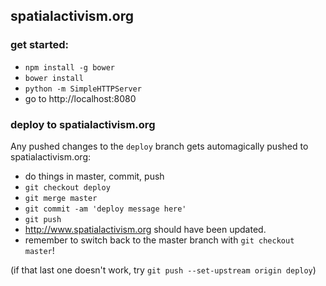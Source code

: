 ## spatialactivism.org

### get started:

- `npm install -g bower`
- `bower install`
- `python -m SimpleHTTPServer`
- go to http://localhost:8080

### deploy to spatialactivism.org

Any pushed changes to the `deploy` branch gets automagically pushed to spatialactivism.org:

- do things in master, commit, push
- `git checkout deploy`
- `git merge master`
- `git commit -am 'deploy message here'`
- `git push`
- http://www.spatialactivism.org should have been updated.
- remember to switch back to the master branch with `git checkout master`!

(if that last one doesn't work, try `git push --set-upstream origin deploy`)
